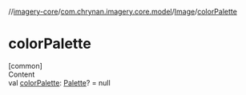 //[imagery-core](../../../index.md)/[com.chrynan.imagery.core.model](../index.md)/[Image](index.md)/[colorPalette](color-palette.md)



# colorPalette  
[common]  
Content  
val [colorPalette](color-palette.md): [Palette](../-palette/index.md)? = null  



